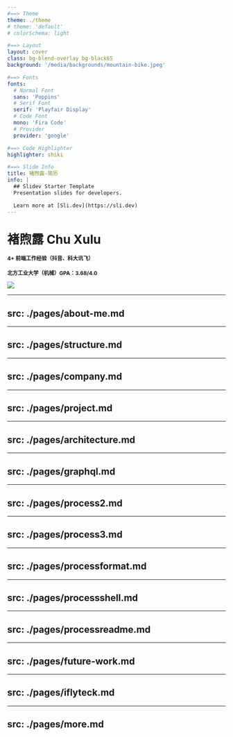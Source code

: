 ```yaml
---
#==> Theme
theme: ./theme
# theme: 'default'
# colorSchema: light

#==> Layout
layout: cover
class: bg-blend-overlay bg-black65
background: '/media/backgrounds/mountain-bike.jpeg'

#==> Fonts
fonts:
  # Normal Font
  sans: 'Poppins'
  # Serif Font
  serif: 'Playfair Display'
  # Code Font
  mono: 'Fira Code'
  # Provider
  provider: 'google'

#==> Code Highlighter
highlighter: shiki

#==> Slide Info
title: 褚煦露-简历
info: |
  ## Slidev Starter Template
  Presentation slides for developers.

  Learn more at [Sli.dev](https://sli.dev)
---
```


<div class="center">
  	<h1 class="font-extrabold" style="line-height: 2rem !important;">褚煦露 Chu Xulu</h1>
  	<h3 class="font-300" style="opacity: 1;font-size: 12px">4+ 前端工作经验（抖音、科大讯飞）</h3>
    <h3 class="font-300" style="opacity: 1;font-size: 12px">北方工业大学（机械）GPA：3.68/4.0  </h3>
</div>

<div class="abs-bl ml-14 mb-12 flex items-center" >
	<img src="/media/avatar.jpeg" class="size-40px br-50p  object-cover-top no-decoration">
	<div class="ml-3 flex flex-col text-left">
		<!-- <span class="font-300">褚煦露</span> -->
		<!-- <span class="mt-1 fs-10px">8160334</span> -->
	</div>
</div>

<div class="abs-br mr-6 mb-12">
    <span
      @click="$slidev.nav.next"
      class="arrow-container cursor-pointer text-white"
      hover="bg-altBlue bg-opacity-75 text-white"
    >
      <carbon:chevron-right class="inline" />
    </span>
</div>

---
src: ./pages/about-me.md
---

---
src: ./pages/structure.md
---

---
src: ./pages/company.md
---

---
src: ./pages/project.md
---

<!-- --- -->
<!-- src: ./pages/users.md -->
<!-- --- -->

---
src: ./pages/architecture.md
---

<!-- --- -->
<!-- src: ./pages/techs.md -->
<!-- --- -->

---
src: ./pages/graphql.md
---

---
src: ./pages/process2.md
---

---
src: ./pages/process3.md
---

---
src: ./pages/processformat.md
---

---
src: ./pages/processshell.md
---

---
src: ./pages/processreadme.md
---

---
src: ./pages/future-work.md
---

---
src: ./pages/iflyteck.md
---

---
src: ./pages/more.md
---